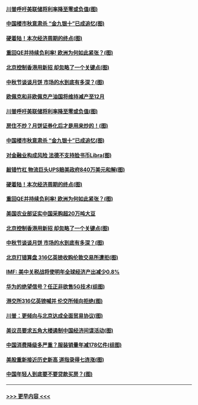 #### [川普呼吁美联储将利率降至零或负值(图)](../pages/p5/907303.md?t=09141722) 
#### [中国楼市秋意肃杀 “金九银十”已成追忆(图)](../pages/p5/907275.md?t=09141722) 
#### [硬着陆！本次经济周期的终点(图)](../pages/p5/907268.md?t=09141722) 
#### [重回QE并持续负利率! 欧洲为何如此紧张？(图)](../pages/p5/907269.md?t=09141722) 
#### [北京控制香港用新招 却忽略了一个关键点(图)](../pages/p5/907256.md?t=09141722) 
#### [中秋节谈谈月饼 市场的水到底有多深？(图)](../pages/p5/907241.md?t=09141722) 
#### [欧佩克和非欧佩克产油国将维持减产至12月](../pages/p5/907339.md?t=09141722) 
#### [川普呼吁美联储将利率降至零或负值(图)](../pages/p5/907303.md?t=09141722) 
#### [房住不炒？月饼证券化后才是用来炒的！(图)](../pages/p5/907337.md?t=09141722) 
#### [中国楼市秋意肃杀 “金九银十”已成追忆(图)](../pages/p5/907275.md?t=09141722) 
#### [对金融业构成风险 法德不支持脸书币Libra(图)](../pages/p5/907312.md?t=09141722) 
#### [敲错竹杠 物流巨头UPS赔美政府840万美元和解(图)](../pages/p5/907308.md?t=09141722) 
#### [硬着陆！本次经济周期的终点(图)](../pages/p5/907268.md?t=09141722) 
#### [重回QE并持续负利率! 欧洲为何如此紧张？(图)](../pages/p5/907269.md?t=09141722) 
#### [美国农业部证实中国采购超20万吨大豆](../pages/p5/907287.md?t=09141722) 
#### [北京控制香港用新招 却忽略了一个关键点(图)](../pages/p5/907256.md?t=09141722) 
#### [中秋节谈谈月饼 市场的水到底有多深？(图)](../pages/p5/907241.md?t=09141722) 
#### [北京打错算盘 316亿英镑收购伦敦交易所遭拒(图)](../pages/p5/907236.md?t=09141722) 
#### [IMF: 美中关税战将使明年全球经济产出减少0.8%](../pages/p5/907233.md?t=09141722) 
#### [华为的绝望信号？任正非欲售5G技术(组图)](../pages/p5/907155.md?t=09141722) 
#### [港交所316亿英镑喊并 伦交所倾向拒绝(图)](../pages/p5/907207.md?t=09141722) 
#### [川普：更倾向与北京达成全面贸易协议(图)](../pages/p5/907211.md?t=09141722) 
#### [美议员要求五角大楼遏制中国经济间谍活动(图)](../pages/p5/907199.md?t=09141722) 
#### [中国消费降级多严重？服装销量年减178亿件(组图)](../pages/p5/907157.md?t=09141722) 
#### [美股重新接近历史新高 道指录得七连涨(图)](../pages/p5/907182.md?t=09141722) 
#### [中国年轻人到底要不要贷款买房？(图)](../pages/p5/907162.md?t=09141722) 

----
#### [ >>> 更早内容 <<< ](../indexes/p5-earlier.md)
